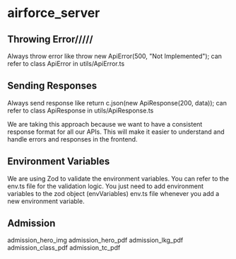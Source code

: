 # airforce_server

## Throwing Error/////

Always throw error like
throw new ApiError(500, "Not Implemented");
can refer to class ApiError in utils/ApiError.ts

## Sending Responses

Always send response like
return c.json(new ApiResponse(200, data));
can refer to class ApiResponse in utils/ApiResponse.ts

We are taking this approach because we want to have a consistent response format for all our APIs. This will make it easier to understand and handle errors and responses in the frontend.

## Environment Variables

We are using Zod to validate the environment variables.
You can refer to the env.ts file for the validation logic.
You just need to add environment variables to the zod object (envVariables) env.ts file whenever you add a new environment variable.

<!-- Page base model -->

## Admission

admission_hero_img
admission_hero_pdf
admission_lkg_pdf
admission_class_pdf
admission_tc_pdf

<!-- test -->
